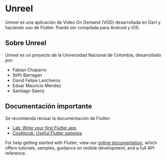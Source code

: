 # Unreel

Unreel es una aplicación de Video On Demand (VOD) desarrollada en Dart y haciendo uso de Flutter. Puede ser compilada para Android y iOS.

## Sobre Unreel

Unreel es un proyecto de la Universidad Nacional de Colombia, desarrollado por:

 - Fabian Chaparro
 - Stifh Barragán
 - David Felipe Lancheros
 - Eduar Mauricio Mendez
 - Santiago Sáenz
 
 ## Documentación importante

Se recomienda revisar la documentación de Flutter:

- [Lab: Write your first Flutter app](https://flutter.dev/docs/get-started/codelab)
- [Cookbook: Useful Flutter samples](https://flutter.dev/docs/cookbook)

For help getting started with Flutter, view our [online documentation](https://flutter.dev/docs), which offers tutorials, samples, guidance on mobile development, and a full API reference.
